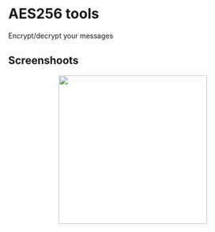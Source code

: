 # AES256 tools
Encrypt/decrypt your messages

## Screenshoots

<div align = "center">

  <img src = "https://user-images.githubusercontent.com/43646136/213688797-1ce17e86-65ae-48c8-b2da-89cc3c1430a2.png" width = "300">

</div>
